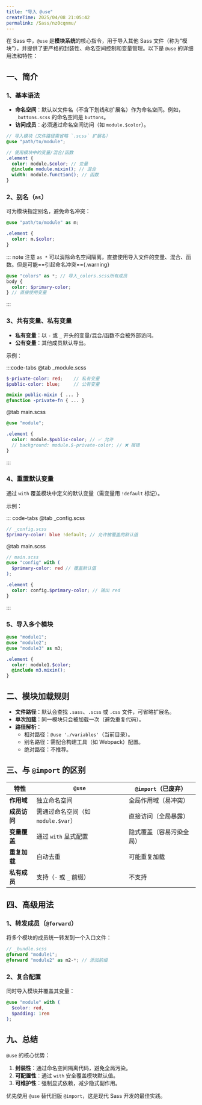 ```yaml
---
title: "导入 @use"
createTime: 2025/04/08 21:05:42
permalink: /Sass/nz0cqnmu/
---
```


在 Sass 中，`@use` 是**模块系统**的核心指令，用于导入其他 Sass 文件（称为“模块”），并提供了更严格的封装性、命名空间控制和变量管理。以下是 `@use` 的详细用法和特性：

## **一、简介**

### **1、基本语法**

- **命名空间**：默认以文件名（不含下划线和扩展名）作为命名空间。例如，`_buttons.scss` 的命名空间是 `buttons`。
- **访问成员**：必须通过命名空间访问（如 `module.$color`）。

```scss
// 导入模块（文件路径需省略 `.scss` 扩展名）
@use "path/to/module";

// 使用模块中的变量/混合/函数
.element {
  color: module.$color; // 变量
  @include module.mixin(); // 混合
  width: module.function(); // 函数
}
```

### **2、别名（`as`）**

可为模块指定别名，避免命名冲突：

```scss
@use "path/to/module" as m;

.element {
  color: m.$color;
}
```

::: note 注意
`as *` 可以消除命名空间隔离，直接使用导入文件的变量、混合、函数。但是可能==引起命名冲突=={.warning}

```scss
@use "colors" as *; // 导入_colors.scss所有成员
body {
  color: $primary-color;
} // 直接使用变量
```

:::

### **3、共有变量、私有变量**

- **私有变量**：以 `-` 或 `_` 开头的变量/混合/函数不会被外部访问。
- **公有变量**：其他成员默认导出。

示例：

:::code-tabs
@tab \_module.scss

```scss
$-private-color: red;    // 私有变量
$public-color: blue;     // 公有变量

@mixin public-mixin { ... }
@function -private-fn { ... }
```

@tab main.scss

```scss
@use "module";

.element {
  color: module.$public-color; // ✅ 允许
  // background: module.$-private-color; // ❌ 报错
}
```

:::

### **4、重置默认变量**

通过 `with` 覆盖模块中定义的默认变量（需变量用 `!default` 标记）。

示例：

::: code-tabs
@tab \_config.scss

```scss
// _config.scss
$primary-color: blue !default; // 允许被覆盖的默认值
```

@tab main.scss

```scss
// main.scss
@use "config" with (
  $primary-color: red // 覆盖默认值
);

.element {
  color: config.$primary-color; // 输出 red
}
```

:::

### **5、导入多个模块**

```scss
@use "module1";
@use "module2";
@use "module3" as m3;

.element {
  color: module1.$color;
  @include m3.mixin();
}
```

## **二、模块加载规则**

- **文件路径**：默认会查找 `.sass`、`.scss` 或 `.css` 文件，可省略扩展名。
- **单次加载**：同一模块只会被加载一次（避免重复代码）。
- **路径解析**：
  - 相对路径：`@use './variables'`（当前目录）。
  - 别名路径：需配合构建工具（如 Webpack）配置。
  - 绝对路径：不推荐。

## **三、与 `@import` 的区别**

| 特性         | `@use`                             | `@import`（已废弃）      |
| ------------ | ---------------------------------- | ------------------------ |
| **作用域**   | 独立命名空间                       | 全局作用域（易冲突）     |
| **成员访问** | 需通过命名空间（如 `module.$var`） | 直接访问（全局暴露）     |
| **变量覆盖** | 通过 `with` 显式配置               | 隐式覆盖（容易污染全局） |
| **重复加载** | 自动去重                           | 可能重复加载             |
| **私有成员** | 支持（`-` 或 `_` 前缀）            | 不支持                   |

## **四、高级用法**

### **1、转发成员（`@forward`）**

将多个模块的成员统一转发到一个入口文件：

```scss
// _bundle.scss
@forward "module1";
@forward "module2" as m2-*; // 添加前缀
```

### **2、复合配置**

同时导入模块并覆盖其变量：

```scss
@use "module" with (
  $color: red,
  $padding: 1rem
);
```

## **九、总结**

`@use` 的核心优势：

1. **封装性**：通过命名空间隔离代码，避免全局污染。
2. **可配置性**：通过 `with` 安全覆盖模块默认值。
3. **可维护性**：强制显式依赖，减少隐式副作用。

优先使用 `@use` 替代旧版 `@import`，这是现代 Sass 开发的最佳实践。
